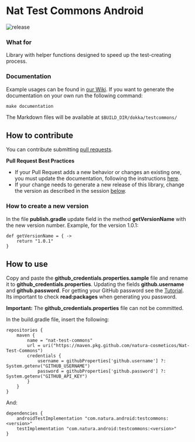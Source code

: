 # Nat Test Commons Android

![release](https://img.shields.io/github/v/tag/natura-cosmeticos/Nat-Test-Commons?color=F4AB34&style=for-the-badge)

### What for
Library with helper functions designed to speed up the test-creating process.

### Documentation
Example usages can be found in [our Wiki](https://github.com/natura-cosmeticos/Nat-Test-Commons/wiki). If you want to generate the documentation on your own run the following command:

    make documentation

The Markdown files will be available at `$BUILD_DIR/dokka/testcommons/`

## How to contribute
You can contribute submitting [pull requests](https://github.com/natura-cosmeticos/Nat-Test-Commons/pulls).

**Pull Request Best Practices**
- If your Pull Request adds a new behavior or changes an existing one, you must update the documentation, following the instructions [here](#documentation).
- If your change needs to generate a new release of this library, change the version as described in the session [below](#how-to-create-a-new-version).

### How to create a new version
In the file **publish.gradle** update field in the method **getVersionName** with the new version number. Example, for the version 1.0.1:

    def getVersionName = { ->
        return "1.0.1"
    }

## How to use

Copy and paste the **github_credentials.properties.sample** file and rename it to **github_credentials.properties**. Updating the fields **github.username** and **github.password**. For getting your GitHub password see the [Tutorial](https://help.github.com/en/github/authenticating-to-github/creating-a-personal-access-token-for-the-command-line). Its important to check **read:packages** when generating you password.

**Important:** The **github_credentials.properties** file can not be committed.

In the build.gradle file, insert the following:

    repositories {
        maven {
            name = "nat-test-commons"
            url = uri("https://maven.pkg.github.com/natura-cosmeticos/Nat-Test-Commons")
            credentials {
                username = githubProperties['github.username'] ?: System.getenv("GITHUB_USERNAME")
                password = githubProperties['github.password'] ?: System.getenv("GITHUB_API_KEY")
            }
        }    
    }

And:

    dependencies {
        androidTestImplementation "com.natura.android:testcommons:<version>"
        testImplementation "com.natura.android:testcommons:<version>"    
    }
